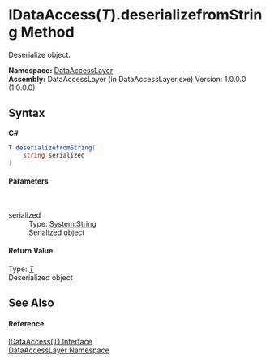 # IDataAccess(*T*).deserializefromString Method 
 

Deserialize object.

**Namespace:**&nbsp;<a href="a7c61f8d-f057-3930-35a0-27e5c277cc0e">DataAccessLayer</a><br />**Assembly:**&nbsp;DataAccessLayer (in DataAccessLayer.exe) Version: 1.0.0.0 (1.0.0.0)

## Syntax

**C#**<br />
``` C#
T deserializefromString(
	string serialized
)
```


#### Parameters
&nbsp;<dl><dt>serialized</dt><dd>Type: <a href="http://msdn2.microsoft.com/en-us/library/s1wwdcbf" target="_blank">System.String</a><br />Serialized object</dd></dl>

#### Return Value
Type: <a href="a56045d5-7826-916b-fd0c-11fa56955b18">*T*</a><br />Deserialized object

## See Also


#### Reference
<a href="a56045d5-7826-916b-fd0c-11fa56955b18">IDataAccess(T) Interface</a><br /><a href="a7c61f8d-f057-3930-35a0-27e5c277cc0e">DataAccessLayer Namespace</a><br />